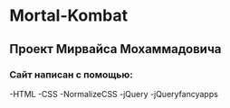# Mortal-Kombat
## Проект Мирвайса Мохаммадовича
### Сайт написан с помощью:
-HTML
-CSS
-NormalizeCSS
-jQuery
-jQueryfancyapps
